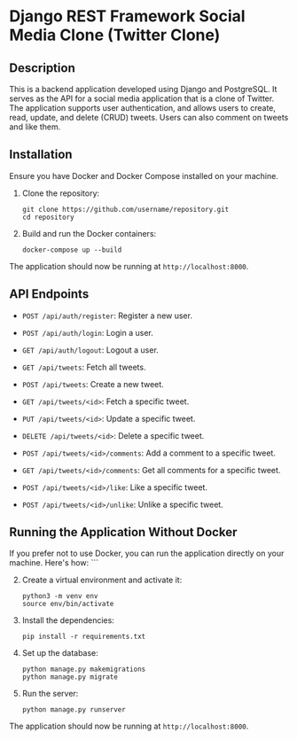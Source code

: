 # Django REST Framework Social Media Clone (Twitter Clone)

## Description

This is a backend application developed using Django and PostgreSQL. It serves as the API for a social media application that is a clone of Twitter. The application supports user authentication, and allows users to create, read, update, and delete (CRUD) tweets. Users can also comment on tweets and like them.

## Installation

Ensure you have Docker and Docker Compose installed on your machine.

1. Clone the repository:
    ```
    git clone https://github.com/username/repository.git
    cd repository
    ```

2. Build and run the Docker containers:
    ```
    docker-compose up --build
    ```

The application should now be running at `http://localhost:8000`.

## API Endpoints

- `POST /api/auth/register`: Register a new user.
- `POST /api/auth/login`: Login a user.
- `GET /api/auth/logout`: Logout a user. 

- `GET /api/tweets`: Fetch all tweets.
- `POST /api/tweets`: Create a new tweet.
- `GET /api/tweets/<id>`: Fetch a specific tweet.
- `PUT /api/tweets/<id>`: Update a specific tweet.
- `DELETE /api/tweets/<id>`: Delete a specific tweet.

- `POST /api/tweets/<id>/comments`: Add a comment to a specific tweet.
- `GET /api/tweets/<id>/comments`: Get all comments for a specific tweet.

- `POST /api/tweets/<id>/like`: Like a specific tweet.
- `POST /api/tweets/<id>/unlike`: Unlike a specific tweet.


## Running the Application Without Docker

If you prefer not to use Docker, you can run the application directly on your machine. Here's how:
    ```

2. Create a virtual environment and activate it:
    ```
    python3 -m venv env
    source env/bin/activate
    ```

3. Install the dependencies:
    ```
    pip install -r requirements.txt
    ```

4. Set up the database:
    ```
    python manage.py makemigrations
    python manage.py migrate
    ```

5. Run the server:
    ```
    python manage.py runserver
    ```

The application should now be running at `http://localhost:8000`.